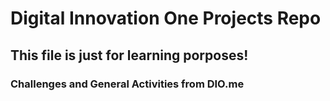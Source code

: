 # Digital Innovation One Projects Repo

## This file is just for learning porposes!

### Challenges and General Activities from DIO.me
